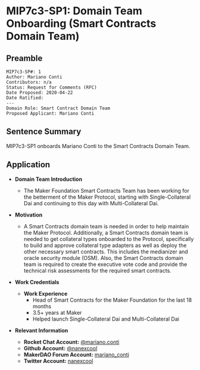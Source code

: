 

# MIP7c3-SP1: Domain Team Onboarding (Smart Contracts Domain Team)


## Preamble
```
MIP7c3-SP#: 1
Author: Mariano Conti
Contributors: n/a
Status: Request for Comments (RFC)
Date Proposed: 2020-04-22
Date Ratified:
---
Domain Role: Smart Contract Domain Team
Proposed Applicant: Mariano Conti
```

## Sentence Summary
MIP7c3-SP1 onboards Mariano Conti to the Smart Contracts Domain Team.

## Application

-   **Domain Team Introduction**

	-   The Maker Foundation Smart Contracts Team has been working for the betterment of the Maker Protocol, starting with Single-Collateral Dai and continuing to this day with Multi-Collateral Dai.
    

-   **Motivation**

	- A Smart Contracts domain team is needed in order to help maintain the Maker Protocol. Additionally, a Smart Contracts domain team is needed to get collateral types onboarded to the Protocol, specifically to build and approve collateral type adapters as well as deploy the other necessary smart contracts. This includes the medianizer and oracle security module (OSM). Also, the Smart Contracts domain team is required to create the executive vote code and provide the technical risk assessments for the required smart contracts.
    

-   **Work Credentials**
    - **Work Experience**
	    -   Head of Smart Contracts for the Maker Foundation for the last 18 months
	    -   3.5+ years at Maker
	    -   Helped launch Single-Collateral Dai and Multi-Collateral Dai
    
-   **Relevant Information**
    
	- **Rocket Chat Account:** [@mariano.conti](https://chat.makerdao.com/direct/mariano.conti)
    - **Github Account:** [@nanexcool](https://github.com/nanexcool)
	- **MakerDAO Forum Account:** [mariano_conti](https://forum.makerdao.com/u/mariano_conti/summary)
	- **Twitter Account:** [nanexcool](https://twitter.com/nanexcool)
